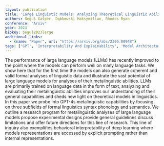 ```yaml
---
layout: publication
title: 'Large Linguistic Models: Analyzing Theoretical Linguistic Abilities Of Llms'
authors: Beguš Gašper, Dąbkowski Maksymilian, Rhodes Ryan
conference: "Arxiv"
year: 2023
bibkey: beguš2023large
additional_links:
  - {name: "Paper", url: "https://arxiv.org/abs/2305.00948"}
tags: ['GPT', 'Interpretability And Explainability', 'Model Architecture', 'Prompting']
---
```

The performance of large language models (LLMs) has recently improved to the point where the models can perform well on many language tasks. We show here that for the first time the models can also generate coherent and valid formal analyses of linguistic data and illustrate the vast potential of large language models for analyses of their metalinguistic abilities. LLMs are primarily trained on language data in the form of text; analyzing and evaluating their metalinguistic abilities improves our understanding of their general capabilities and sheds new light on theoretical models in linguistics. In this paper we probe into GPT-4s metalinguistic capabilities by focusing on three subfields of formal linguistics syntax phonology and semantics. We outline a research program for metalinguistic analyses of large language models propose experimental designs provide general guidelines discuss limitations and offer future directions for this line of research. This line of inquiry also exemplifies behavioral interpretability of deep learning where models representations are accessed by explicit prompting rather than internal representations.
